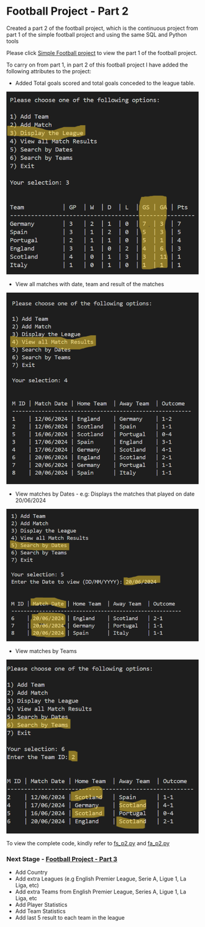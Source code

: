 # Football Project - Part 2
Created a part 2 of the football project, which is the continuous project from part 1 of the simple football project and using the same SQL and Python tools

Please click [Simple Football project](https://github.com/n1k35h/simple_football_project) to view the part 1 of the football project.

To carry on from part 1, in part 2 of this football project I have added the following attributes to the project:

- Added Total goals scored and total goals conceded to the league table.

![](images2/fsp2_gs-ga.png)

- View all matches with date, team and result of the matches

![](images2/fsp2_allmat.png)

- View matches by Dates - e.g: Displays the matches that played on date 20/06/2024 

![](images2/fsp2_sbd.png)

- View matches by Teams

![](images2/fsp2_sbt.png)

To view the complete code, kindly refer to [fs_p2.py](fs_p2.py) and [fa_p2.py](fa_p2.py)


### Next Stage - [Football Project - Part 3](https://github.com/n1k35h/football_project_part3_using-python_-_sql) 

- Add Country
- Add extra Leagues (e.g English Premier League, Serie A, Ligue 1, La Liga, etc)
- Add extra Teams from English Premier League, Series A, Ligue 1, La Liga, etc
- Add Player Statistics
- Add Team Statistics
- Add last 5 result to each team in the league
